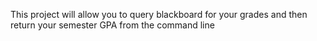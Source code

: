 This project will allow you to query blackboard for your grades and then return your semester GPA from the command line
